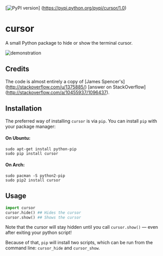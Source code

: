 [![PyPI version](https://badge.fury.io/py/cursor.svg)]
(https://pypi.python.org/pypi/cursor/1.0)

# cursor
A small Python package to hide or show the terminal cursor.

![demonstration](http://i.imgur.com/2iXviMi.gif)

## Credits
The code is almost entirely a copy of
[James Spencer's]
(http://stackoverflow.com/u/1375885/) 
[answer on StackOverflow]
(http://stackoverflow.com/a/10455937/1096437).

## Installation
The preferred way of installing `cursor` is via `pip`.
You can install `pip` with your package manager:

#### On Ubuntu:
    
    sudo apt-get install python-pip
    sudo pip install cursor

#### On Arch:
    
    sudo pacman -S python2-pip
    sudo pip2 install cursor

## Usage

```python
import cursor
cursor.hide() ## Hides the cursor
cursor.show() ## Shows the cursor
```

Note that the cursor will stay hidden until you call `cursor.show()` — 
even after exiting your python script!

Because of that, `pip` will install two
scripts, which can be run from the command line: `cursor_hide` and
`cursor_show`.